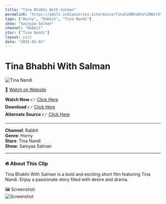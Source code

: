 ```yaml
---
title: "Tina Bhabhi With Salman"
permalink: "https://adult.indianseries.site/movie/Tina%20Bhabhi%20With%20Salman"
tags: ["Horny", "Rabbit", "Tina Nandi"]
show: "Sainyaa Salman"
channel: "Rabbit"
star: ["Tina Nandi"]
layout: post
date: "2025-01-01"
---
```


# Tina Bhabhi With Salman

![Tina Nandi](https://shorts.desisins.com/wp-content/uploads/2024/10/Tina-Nandy-With-Salman-DesiSins.com_.jpg)

🔗 [Watch on Website](https://adult.indianseries.site/movie/Tina%20Bhabhi%20With%20Salman)

**Watch Now** 👉 [Click Here](https://adult.indianseries.site/movie/Tina%20Bhabhi%20With%20Salman)  
**Download** 👉 [Click Here](https://adult.indianseries.site/movie/Tina%20Bhabhi%20With%20Salman)  
**Alternate Source** 👉 [Click Here](https://adult.indianseries.site/movie/Tina%20Bhabhi%20With%20Salman)

---

**Channel**: Rabbit  
**Genre**: Horny  
**Stars**: Tina Nandi  
**Show**: Sainyaa Salman

---

### 🔥 About This Clip

Tina Bhabhi With Salman is a bold and exciting short film featuring Tina Nandi. Enjoy a passionate story filled with desire and drama.
 
🖼️ Screenshot:  
![Screenshot](https://shorts.desisins.com/wp-content/uploads/2024/10/Tina-Nandy-With-Salman-DesiSins.com_.jpg)
